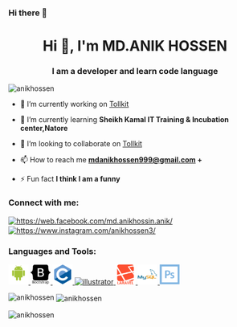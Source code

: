 ### Hi there 👋

<!--
**anikhossen/anikhossen** is a ✨ _special_ ✨ repository because its `README.md` (this file) appears on your GitHub profile.

Here are some ideas to get you started:

- 🔭 I’m currently working on ...
- 🌱 I’m currently learning ...
- 👯 I’m looking to collaborate on ...
- 🤔 I’m looking for help with ...
- 💬 Ask me about ...
- 📫 How to reach me: ...
- 😄 Pronouns: ...
- ⚡ Fun fact: ...
-->
<h1 align="center">Hi 👋, I'm MD.ANIK HOSSEN</h1>
<h3 align="center">I am a developer and learn code language</h3>

<p align="left"> <img src="https://komarev.com/ghpvc/?username=anikhossen&label=Profile%20views&color=0e75b6&style=flat" alt="anikhossen" /> </p>

- 🔭 I’m currently working on [Tollkit](https://tollkit.net)

- 🌱 I’m currently learning **Sheikh Kamal IT Training & Incubation center,Natore**

- 👯 I’m looking to collaborate on [Tollkit](https://tollkit.com)

- 📫 How to reach me **mdanikhossen999@gmail.com +**

- ⚡ Fun fact **I think I am a funny**

<h3 align="left">Connect with me:</h3>
<p align="left">
<a href="https://fb.com/https://web.facebook.com/md.anikhossin.anik/" target="blank"><img align="center" src="https://raw.githubusercontent.com/rahuldkjain/github-profile-readme-generator/master/src/images/icons/Social/facebook.svg" alt="https://web.facebook.com/md.anikhossin.anik/" height="30" width="40" /></a>
<a href="https://instagram.com/https://www.instagram.com/anikhossen3/" target="blank"><img align="center" src="https://raw.githubusercontent.com/rahuldkjain/github-profile-readme-generator/master/src/images/icons/Social/instagram.svg" alt="https://www.instagram.com/anikhossen3/" height="30" width="40" /></a>
</p>

<h3 align="left">Languages and Tools:</h3>
<p align="left"> <a href="https://developer.android.com" target="_blank" rel="noreferrer"> <img src="https://raw.githubusercontent.com/devicons/devicon/master/icons/android/android-original-wordmark.svg" alt="android" width="40" height="40"/> </a> <a href="https://getbootstrap.com" target="_blank" rel="noreferrer"> <img src="https://raw.githubusercontent.com/devicons/devicon/master/icons/bootstrap/bootstrap-plain-wordmark.svg" alt="bootstrap" width="40" height="40"/> </a> <a href="https://www.cprogramming.com/" target="_blank" rel="noreferrer"> <img src="https://raw.githubusercontent.com/devicons/devicon/master/icons/c/c-original.svg" alt="c" width="40" height="40"/> </a> <a href="https://www.adobe.com/in/products/illustrator.html" target="_blank" rel="noreferrer"> <img src="https://www.vectorlogo.zone/logos/adobe_illustrator/adobe_illustrator-icon.svg" alt="illustrator" width="40" height="40"/> </a> <a href="https://laravel.com/" target="_blank" rel="noreferrer"> <img src="https://raw.githubusercontent.com/devicons/devicon/master/icons/laravel/laravel-plain-wordmark.svg" alt="laravel" width="40" height="40"/> </a> <a href="https://www.mysql.com/" target="_blank" rel="noreferrer"> <img src="https://raw.githubusercontent.com/devicons/devicon/master/icons/mysql/mysql-original-wordmark.svg" alt="mysql" width="40" height="40"/> </a> <a href="https://www.photoshop.com/en" target="_blank" rel="noreferrer"> <img src="https://raw.githubusercontent.com/devicons/devicon/master/icons/photoshop/photoshop-line.svg" alt="photoshop" width="40" height="40"/> </a> </p>

<p><img align="left" src="https://github-readme-stats.vercel.app/api/top-langs?username=anikhossen&show_icons=true&locale=en&layout=compact" alt="anikhossen" /></p>

<p>&nbsp;<img align="center" src="https://github-readme-stats.vercel.app/api?username=anikhossen&show_icons=true&locale=en" alt="anikhossen" /></p>

<p><img align="center" src="https://github-readme-streak-stats.herokuapp.com/?user=anikhossen&" alt="anikhossen" /></p>
